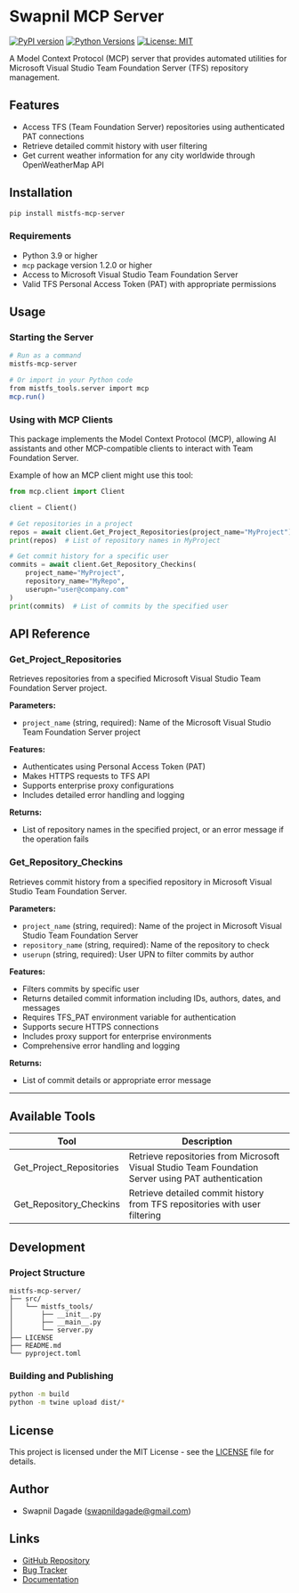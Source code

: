 # Swapnil MCP Server

[![PyPI version](https://img.shields.io/pypi/v/mistfs-mcp-server.svg)](https://pypi.org/project/mistfs-mcp-server/)
[![Python Versions](https://img.shields.io/pypi/pyversions/mistfs-mcp-server.svg)](https://pypi.org/project/mistfs-mcp-server/)
[![License: MIT](https://img.shields.io/badge/License-MIT-yellow.svg)](https://opensource.org/licenses/MIT)

A Model Context Protocol (MCP) server that provides automated utilities for Microsoft Visual Studio Team Foundation Server (TFS) repository management.

## Features

- Access TFS (Team Foundation Server) repositories using authenticated PAT connections
- Retrieve detailed commit history with user filtering
- Get current weather information for any city worldwide through OpenWeatherMap API

## Installation

```bash
pip install mistfs-mcp-server
```

### Requirements

- Python 3.9 or higher
- `mcp` package version 1.2.0 or higher
- Access to Microsoft Visual Studio Team Foundation Server
- Valid TFS Personal Access Token (PAT) with appropriate permissions

## Usage

### Starting the Server

```bash
# Run as a command
mistfs-mcp-server

# Or import in your Python code
from mistfs_tools.server import mcp
mcp.run()
```

### Using with MCP Clients

This package implements the Model Context Protocol (MCP), allowing AI assistants and other MCP-compatible clients to interact with Team Foundation Server.

Example of how an MCP client might use this tool:

```python
from mcp.client import Client

client = Client()

# Get repositories in a project
repos = await client.Get_Project_Repositories(project_name="MyProject")
print(repos)  # List of repository names in MyProject

# Get commit history for a specific user
commits = await client.Get_Repository_Checkins(
    project_name="MyProject",
    repository_name="MyRepo",
    userupn="user@company.com"
)
print(commits)  # List of commits by the specified user
```

## API Reference

### Get_Project_Repositories

Retrieves repositories from a specified Microsoft Visual Studio Team Foundation Server project.

**Parameters:**
- `project_name` (string, required): Name of the Microsoft Visual Studio Team Foundation Server project

**Features:**
- Authenticates using Personal Access Token (PAT)
- Makes HTTPS requests to TFS API
- Supports enterprise proxy configurations
- Includes detailed error handling and logging

**Returns:**
- List of repository names in the specified project, or an error message if the operation fails

### Get_Repository_Checkins

Retrieves commit history from a specified repository in Microsoft Visual Studio Team Foundation Server.

**Parameters:**
- `project_name` (string, required): Name of the project in Microsoft Visual Studio Team Foundation Server
- `repository_name` (string, required): Name of the repository to check
- `userupn` (string, required): User UPN to filter commits by author

**Features:**
- Filters commits by specific user
- Returns detailed commit information including IDs, authors, dates, and messages
- Requires TFS_PAT environment variable for authentication
- Supports secure HTTPS connections
- Includes proxy support for enterprise environments
- Comprehensive error handling and logging

**Returns:**
- List of commit details or appropriate error message

---

## Available Tools

| Tool                    | Description                                      |
|------------------------|--------------------------------------------------|
| Get_Project_Repositories| Retrieve repositories from Microsoft Visual Studio Team Foundation Server using PAT authentication |
| Get_Repository_Checkins | Retrieve detailed commit history from TFS repositories with user filtering |

## Development

### Project Structure

```
mistfs-mcp-server/
├── src/
│   └── mistfs_tools/
│       ├── __init__.py
│       ├── __main__.py
│       └── server.py
├── LICENSE
├── README.md
└── pyproject.toml
```

### Building and Publishing

```bash
python -m build
python -m twine upload dist/*
```

## License

This project is licensed under the MIT License - see the [LICENSE](LICENSE) file for details.

## Author

- Swapnil Dagade (swapnildagade@gmail.com)

## Links

- [GitHub Repository](https://github.com/swapnildagade/mistfs-mcp-server)
- [Bug Tracker](https://github.com/swapnildagade/mistfs-mcp-server/issues)
- [Documentation](https://github.com/swapnildagade/mistfs-mcp-server#readme)
